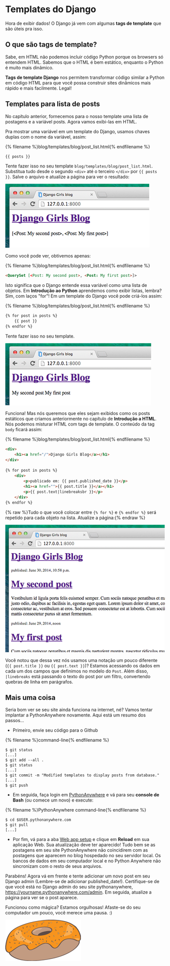 # Templates do Django

Hora de exibir dados! O Django já vem com algumas **tags de template** que são úteis pra isso.

## O que são tags de template?

Sabe, em HTML não podemos incluir código Python porque os browsers só entendem HTML. Sabemos que o HTML é bem estático, enquanto o Python é muito mais dinâmico.

**Tags de template Django** nos permitem transformar código similar a Python em código HTML para que você possa construir sites dinâmicos mais rápido e mais facilmente. Legal!

## Templates para lista de posts

No capítulo anterior, fornecemos para o nosso template uma lista de postagens e a variável <o>posts</o>. Agora vamos exibi-las em HTML.

Pra mostrar uma variável em um template do Django, usamos chaves duplas com o nome da variável, assim:

{% filename %}blog/templates/blog/post_list.html{% endfilename %}

```html
{{ posts }}
```

Tente fazer isso no seu template `blog/templates/blog/post_list.html`. Substitua tudo desde o segundo `<div>` até o terceiro `</div>` por `{{ posts }}`. Salve o arquivo e atualize a página para ver o resultado:

![Imagem do navegador com o título "Django Girls Blog" e dois "posts" simples ainda.](images/step1.png)

Como você pode ver, obtivemos apenas:

{% filename %}blog/templates/blog/post_list.html{% endfilename %}

```html
<QuerySet [<Post: My second post>, <Post: My first post>]>
```

Isto significa que o Django entende essa variável como uma lista de objetos. Em **Introdução ao Python** aprendemos como exibir listas, lembra? Sim, com laços "for"! Em um template do Django você pode criá-los assim:

{% filename %}blog/templates/blog/post_list.html{% endfilename %}

```html
{% for post in posts %}
    {{ post }}
{% endfor %}
```

Tente fazer isso no seu template.

![Imagem do navegador com o título "Django Girls Blog" e dois "posts" simples ainda.](images/step2.png)

Funciona! Mas nós queremos que eles sejam exibidos como os posts estáticos que criamos anteriormente no capítulo de **Introdução a HTML**. Nós podemos misturar HTML com tags de template. O conteúdo da tag `body` ficará assim:

{% filename %}blog/templates/blog/post_list.html{% endfilename %}

```html
<div>
    <h1><a href="/">Django Girls Blog</a></h1>
</div>

{% for post in posts %}
    <div>
        <p>publicado em: {{ post.published_date }}</p>
        <h1><a href="">{{ post.title }}</a></h1>
        <p>{{ post.text|linebreaksbr }}</p>
    </div>
{% endfor %}
```

{% raw %}Tudo o que você colocar entre `{% for %}` e `{% endfor %}` será repetido para cada objeto na lista. Atualize a página:{% endraw %}

![Imagem do navegador com o título "Django Girls Blog" e dois "posts" com título e descrições com lorem ipsum, porém ainda com html básico.](images/step3.png)

Você notou que dessa vez nós usamos uma notação um pouco diferente (`{{ post.title }}` ou `{{ post.text }}`)? Estamos acessando os dados em cada um dos campos que definimos no modelo do `Post`. Além disso, `|linebreaks` está passando o texto do post por um filtro, convertendo quebras de linha em parágrafos.

## Mais uma coisa

Seria bom ver se seu site ainda funciona na internet, né? Vamos tentar implantar a PythonAnywhere novamente. Aqui está um resumo dos passos…

* Primeiro, envie seu código para o Github

{% filename %}command-line{% endfilename %}

    $ git status
    [...]
    $ git add --all .
    $ git status
    [...]
    $ git commit -m "Modified templates to display posts from database."
    [...]
    $ git push


* Em seguida, faça login em [PythonAnywhere](https://www.pythonanywhere.com/consoles/) e vá para seu **console de Bash** (ou comece um novo) e execute:

{% filename %}PythonAnywhere command-line{% endfilename %}

    $ cd $USER.pythonanywhere.com
    $ git pull
    [...]


* Por fim, vá para a aba [Web app setup](https://www.pythonanywhere.com/web_app_setup/) e clique em **Reload** em sua aplicação Web. Sua atualização deve ter aparecido! Tudo bem se as postagens em seu site PythonAnywhere não coincidirem com as postagens que aparecem no blog hospedado no seu servidor local. Os bancos de dados em seu computador local e no Python Anywhere não sincronizam com o resto de seus arquivos.

Parabéns! Agora vá em frente e tente adicionar um novo post em seu Django admin (Lembre-se de adicionar published_date!). Certifique-se de que você está no Django admin do seu site pythonanywhere, https://yourname.pythonanywhere.com/admin. Em seguida, atualize a página para ver se o post aparece.

Funcionou como mágica? Estamos orgulhosas! Afaste-se do seu computador um pouco, você merece uma pausa. :)

![Rosquinha de chocolate com uma cobertura alaranjada e com confetes.](images/donut.png)
